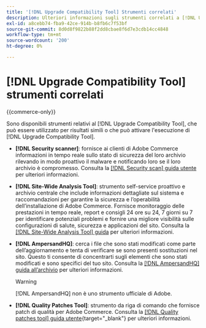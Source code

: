 ```yaml
---
title: '[!DNL Upgrade Compatibility Tool] Strumenti correlati'
description: Ulteriori informazioni sugli strumenti correlati a [!DNL Upgrade Compatibility Tool] sul progetto Adobe Commerce.
exl-id: a8cebb74-fba9-42ce-914b-b8fb6c7f53bf
source-git-commit: 8d0d8f9822b88f2dd8cbae8f6d7e3cdb14cc4848
workflow-type: tm+mt
source-wordcount: '200'
ht-degree: 0%

---
```


# [!DNL Upgrade Compatibility Tool] strumenti correlati

{{commerce-only}}

Sono disponibili strumenti relativi al [!DNL Upgrade Compatibility Tool], che può essere utilizzato per risultati simili o che può attivare l&#39;esecuzione di [!DNL Upgrade Compatibility Tool].

- **[!DNL Security scanner]**: fornisce ai clienti di Adobe Commerce informazioni in tempo reale sullo stato di sicurezza del loro archivio rilevando in modo proattivo il malware e notificando loro se il loro archivio è compromesso. Consulta la [[!DNL Security scan] guida utente](https://docs.magento.com/user-guide/magento/security-scan.html) per ulteriori informazioni.

- **[!DNL Site-Wide Analysis Tool]**: strumento self-service proattivo e archivio centrale che include informazioni dettagliate sul sistema e raccomandazioni per garantire la sicurezza e l’operabilità dell’installazione di Adobe Commerce. Fornisce monitoraggio delle prestazioni in tempo reale, report e consigli 24 ore su 24, 7 giorni su 7 per identificare potenziali problemi e fornire una migliore visibilità sulle configurazioni di salute, sicurezza e applicazioni del sito. Consulta la [[!DNL Site-Wide Analysis Tool] guida](../../tools/site-wide-analysis-tool/intro.md) per ulteriori informazioni.

- **[!DNL AmpersandHQ]**: cerca i file che sono stati modificati come parte dell’aggiornamento e tenta di verificare se sono presenti sostituzioni nel sito. Questo ti consente di concentrarti sugli elementi che sono stati modificati e sono specifici del tuo sito. Consulta la [[!DNL AmpersandHQ] guida all’archivio](https://github.com/AmpersandHQ) per ulteriori informazioni.

  >[!WARNING]
  >
  >[!DNL AmpersandHQ] non è uno strumento ufficiale di Adobe.

- **[!DNL Quality Patches Tool]**: strumento da riga di comando che fornisce patch di qualità per Adobe Commerce. Consulta la [[!DNL Quality patches tool] guida utente](https://experienceleague.adobe.com/tools/commerce-quality-patches/index.html){target="_blank"} per ulteriori informazioni.
